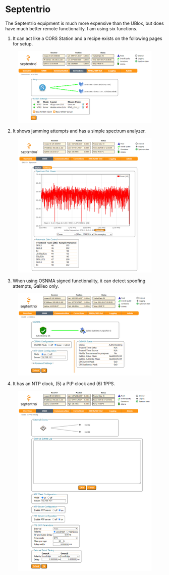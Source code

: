 # Septentrio

The Septentrio equipment is much more expensive than the UBlox, but does have much better remote functionality. I am using six functions.

1. It can act like a CORS Station and a recipe exists on the following pages for setup.

<figure><img src="../.gitbook/assets/image (1).png" alt=""><figcaption></figcaption></figure>

2. It shows jamming attempts and has a simple spectrum analyzer.

<figure><img src="../.gitbook/assets/image.png" alt=""><figcaption></figcaption></figure>

3. When using OSNMA signed functionality, it can detect spoofing attempts, Galileo only.&#x20;

<figure><img src="../.gitbook/assets/image (2).png" alt=""><figcaption></figcaption></figure>

4. It has an NTP clock, (5) a PtP clock and (6) 1PPS.

<figure><img src="../.gitbook/assets/image (3).png" alt=""><figcaption></figcaption></figure>
